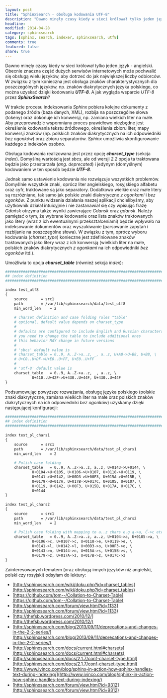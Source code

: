 ```yaml
---
layout: post
title: "SphinxSearch - obsługa kodowania UTF-8"
description: "Dawno minęły czasy kiedy w sieci królował tylko jeden język - angielski. Obecnie znaczna część dużych serwisów internetowych może pochwalić się obsługą wielu języków, aby dotrzeć do jak największej liczby odbiorców. W związku z tym konieczna jest obsługa znaków charakterystycznych dla poszczególnych języków, np. znaków diakrytycznych języka polskiego..."
headline: 
modified: 2014-04-28
category: sphinxsearch
tags: [sphinx, search, indexer, sphinxsearch, utf8]
comments: true
featured: false
share: true
---
```


Dawno minęły czasy kiedy w sieci królował tylko jeden język - angielski. Obecnie znaczna część dużych serwisów internetowych może pochwalić się obsługą wielu języków, aby dotrzeć do jak największej liczby odbiorców. W związku z tym konieczna jest obsługa znaków charakterystycznych dla poszczególnych języków, np. znaków diakrytycznych języka polskiego, co można uzyskać dzięki kodowaniu ***UTF-8***. A jak wygląda wsparcie *UTF-8* przez ***SphinxSearch***?

W trakcie procesu indeksowania *Sphinx* pobiera kolejne dokumenty z podanego źródła (baza danych, XML), rozbija na poszczególne słowa (tokeny) oraz dokonuje ich konwersji, np. zamiana wielkich liter na małe. Aby przeprowadzić wspomniany proces prawidłowo niezbędne jest określenie kodowania tekstu źródłowego, określenia zbioru liter, mapy konwersji znaków (np. polskich znaków diakrytycznych na ich odpowiedniki *bez ogonków*) oraz zbioru separatorów. *Sphinx* umożliwia skonfigurowanie każdego z indeksów osobno.

Obsługa kodowania realizowana jest przez opcję ***charset_type*** (sekcja *index*). Domyślną wartością jest *sbcs*, ale od wersji *2.2* opcja ta traktowana będzie jako przestarzała (*ang. deprecated*) i jedynym (domyślnym) kodowaniem w ten sposób będzie ***UTF-8***.

Jednak samo ustawienie kodowania nie rozwiązuje wszystkich problemów. Domyślnie wszystkie znaki, oprócz liter angielskiego, rosyjskiego alfabetu oraz cyfr, traktowane są jako separatory. Dodatkowo wielkie oraz małe litery są rozróżniane, tak samo jak polskie znaki diakrytyczne *z ogonkami* i *bez ogonków*. Z punktu widzenia działania naszej aplikacji chcielibyśmy, aby użytkownik działał intuicyjnie i nie zastanawiał się czy wpisując frazę *Gdańsk* otrzyma także wyniki zawierające *Gdansk* oraz *gdansk*. Należy pamiętać o tym, że wybrane kodowanie oraz lista znaków traktowanych jako litery (wraz z ich ewentualnymi przekształceniami) będzie wpływało na indeksowanie dokumentów oraz wyszukiwanie (parsowanie zapytań i rozbijanie na poszczególne słowa). W związku z tym, oprócz wyboru kodowania (*charset_type*) konieczne jest zdefiniowane znaków traktowanych jako litery wraz z ich konwersją (wielkich liter na małe, polskich znaków diakrytycznych *z ogonkami* na ich odpowiedniki *bez ogonków* itd.).

Umożliwia to opcja ***charset_table*** (również sekcja *index*):

``` apache
#############################################################################
## index definition
#############################################################################

index test_utf8
{
	source 		= src1
	path 		= /var/lib/sphinxsearch/data/test_utf8
	min_word_len 	= 2
 
	# charset definition and case folding rules "table"
	# optional, default value depends on charset_type
	#
	# defaults are configured to include English and Russian characters only
	# you need to change the table to include additional ones
	# this behavior MAY change in future versions
	#
	# 'sbcs' default value is
	# charset_table = 0..9, A..Z->a..z, _, a..z, U+A8->U+B8, U+B8, \
	# U+C0..U+DF->U+E0..U+FF, U+E0..U+FF
	#
	# 'utf-8' default value is
	charset_table 	= 0..9, A..Z->a..z, _, a..z, \
			U+410..U+42F->U+430..U+44F, U+430..U+44F
}
```

Podsumowując powyższe rozważania, obsługę języka polskiego (polskie znaki diakrytyczne, zamiana wielkich liter na małe oraz polskich znaków diakrytycznych na ich odpowiedniki *bez ogonków*) uzyskamy dzięki następującej konfiguracji:

``` apache
#############################################################################
## index definition
#############################################################################
 
index test_pl_chars1
{
	source 		= src1
	path 		= /var/lib/sphinxsearch/data/test_pl_chars1
	min_word_len 	= 2
 
	# Polish case folding
	charset_table 	= 0..9, A..Z->a..z, a..z, U+0143->U+0144, \
			U+0104->U+0105, U+0106->U+0107, U+0118->U+0119, \
			U+0141->U+0142, U+00D3->U+00F3, U+015A->U+015B, \
			U+0179->U+017A, U+017B->U+017C, U+0105, U+0107, \
			U+0119, U+0142, U+00F3, U+015B, U+017A, U+017C, \
			U+0144
}
 
index test_pl_chars2
{
	source 		= src1
	path 		= /var/lib/sphinxsearch/data/test_pl_chars2
	min_word_len 	= 2
 
	# Polish case folding with mapping to a..z chars e.g ą->a, Ć->c etc.
	charset_table 	= 0..9, A..Z->a..z, a..z, U+0104->a, U+0105->a, \
			U+0106->c, U+0107->c, U+0118->e, U+0119->e, \
			U+0141->l, U+0142->l, U+00D3->o, U+00F3->o, \
			U+0143->n, U+0144->n, U+015A->s, U+015B->s, \
			U+0179->z, U+017A->z, U+017B->z, U+017C->z
}
```

Zainteresowanych tematem (oraz obsługą innych języków niż angielski, polski czy rosyjski) odsyłam do lektury:

* [http://sphinxsearch.com/wiki/doku.php?id=charset_tables](http://sphinxsearch.com/wiki/doku.php?id=charset_tables)
* [https://github.com/tom--/Collation-to-Charset-Table](https://github.com/tom--/Collation-to-Charset-Table)
* [http://sphinxsearch.com/forum/view.html?id=1133](http://sphinxsearch.com/forum/view.html?id=1133)
* [http://thefsb.wordpress.com/2010/12/](http://thefsb.wordpress.com/2010/12/)
* [http://sphinxsearch.com/blog/2013/09/11/deprecations-and-changes-in-the-2-2-series/](http://sphinxsearch.com/blog/2013/09/11/deprecations-and-changes-in-the-2-2-series/)
* [http://sphinxsearch.com/docs/current.html#charsets](http://sphinxsearch.com/docs/current.html#charsets)
* [http://sphinxsearch.com/docs/2.1.7/conf-charset-type.html](http://sphinxsearch.com/docs/2.1.7/conf-charset-type.html)
* [http://www.ivinco.com/blog/sphinx-in-action-how-sphinx-handles-text-during-indexing/](http://www.ivinco.com/blog/sphinx-in-action-how-sphinx-handles-text-during-indexing/)
* [http://sphinxsearch.com/forum/view.html?id=9312](http://sphinxsearch.com/forum/view.html?id=9312)


